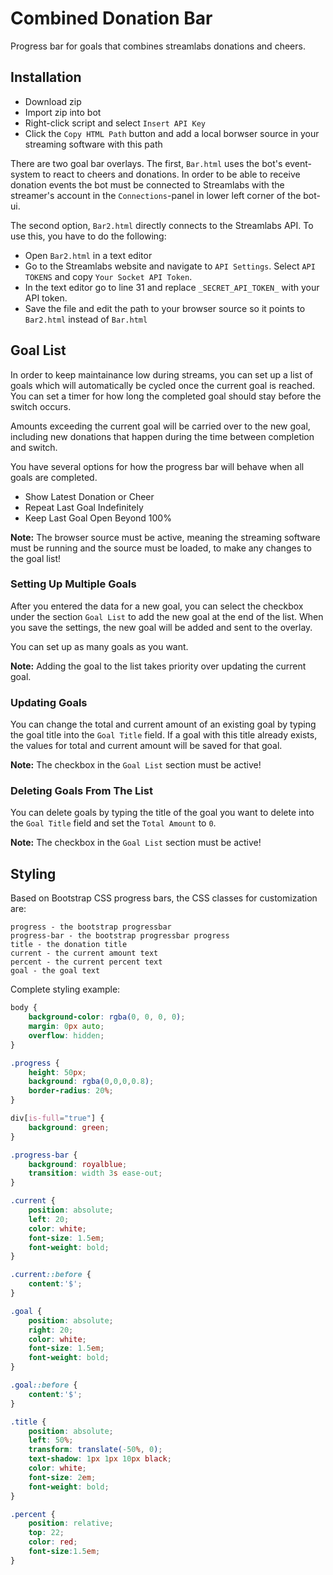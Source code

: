 # Combined Donation Bar

Progress bar for goals that combines streamlabs donations and cheers.

## Installation

* Download zip
* Import zip into bot
* Right-click script and select `Insert API Key`
* Click the `Copy HTML Path` button and add a local borwser source in your streaming software with this path

There are two goal bar overlays. The first, `Bar.html` uses the bot's event-system to react to cheers and donations. In order to be able to receive donation events the bot must be connected to Streamlabs with the streamer's account in the `Connections`-panel in lower left corner of the bot-ui.

The second option, `Bar2.html` directly connects to the Streamlabs API. To use this, you have to do the following:

* Open `Bar2.html` in a text editor
* Go to the Streamlabs website and navigate to `API Settings`. Select `API TOKENS` and copy `Your Socket API Token`.
* In the text editor go to line 31 and replace `_SECRET_API_TOKEN_` with your API token.
* Save the file and edit the path to your browser source so it points to `Bar2.html` instead of `Bar.html`

## Goal List

In order to keep maintainance low during streams, you can set up a list of goals which will automatically be cycled once the current goal is reached.
You can set a timer for how long the completed goal should stay before the switch occurs.

Amounts exceeding the current goal will be carried over to the new goal, including new donations that happen during the time between completion and switch.

You have several options for how the progress bar will behave when all goals are completed.

* Show Latest Donation or Cheer
* Repeat Last Goal Indefinitely
* Keep Last Goal Open Beyond 100%

__Note:__ The browser source must be active, meaning the streaming software must be running and the source must be loaded, to make any changes to the goal list!

### Setting Up Multiple Goals

After you entered the data for a new goal, you can select the checkbox under the section `Goal List` to add the new goal at the end of the list.
When you save the settings, the new goal will be added and sent to the overlay.

You can set up as many goals as you want.

__Note:__ Adding the goal to the list takes priority over updating the current goal.

### Updating Goals

You can change the total and current amount of an existing goal by typing the goal title into the `Goal Title` field. If a goal with this title already exists,
the values for total and current amount will be saved for that goal.

__Note:__ The checkbox in the `Goal List` section must be active!

### Deleting Goals From The List

You can delete goals by typing the title of the goal you want to delete into the `Goal Title` field and set the `Total Amount` to `0`.

__Note:__ The checkbox in the `Goal List` section must be active!

## Styling

Based on Bootstrap CSS progress bars, the CSS classes for customization are:

```
progress - the bootstrap progressbar
progress-bar - the bootstrap progressbar progress
title - the donation title
current - the current amount text
percent - the current percent text
goal - the goal text
```

Complete styling example:

```css
body {
    background-color: rgba(0, 0, 0, 0); 
    margin: 0px auto; 
    overflow: hidden; 
}

.progress {
    height: 50px;
    background: rgba(0,0,0,0.8);
    border-radius: 20%;
}

div[is-full="true"] {
    background: green;
}

.progress-bar {
    background: royalblue;
    transition: width 3s ease-out;
}

.current {
    position: absolute;
    left: 20;
    color: white;
    font-size: 1.5em;
    font-weight: bold;
}

.current::before {
    content:'$';
}

.goal {
    position: absolute;
    right: 20;
    color: white;
    font-size: 1.5em;
    font-weight: bold;
}

.goal::before {
    content:'$';
}

.title {
    position: absolute;
    left: 50%;
    transform: translate(-50%, 0);
    text-shadow: 1px 1px 10px black;
    color: white;
    font-size: 2em;
    font-weight: bold;
}

.percent {
    position: relative;
    top: 22;
    color: red;
    font-size:1.5em;
}
```

